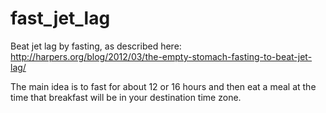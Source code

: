 # fast_jet_lag
Beat jet lag by fasting, as described here: http://harpers.org/blog/2012/03/the-empty-stomach-fasting-to-beat-jet-lag/

The main idea is to fast for about 12 or 16 hours and then eat a meal at the time that breakfast will be in your destination time zone.
